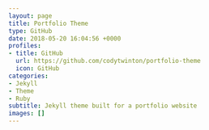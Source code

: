 ```yaml
---
layout: page
title: Portfolio Theme
type: GitHub
date: 2018-05-20 16:04:56 +0000
profiles:
- title: GitHub
  url: https://github.com/codytwinton/portfolio-theme
  icon: GitHub
categories:
- Jekyll
- Theme
- Ruby
subtitle: Jekyll theme built for a portfolio website
images: []
---
```

